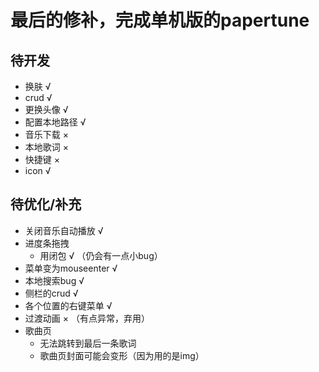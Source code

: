 # 最后的修补，完成单机版的papertune

## 待开发
- 换肤 √
- crud √
- 更换头像 √
- 配置本地路径 √
- 音乐下载 ×
- 本地歌词 ×
- 快捷键 ×
- icon √

## 待优化/补充
- 关闭音乐自动播放 √
- 进度条拖拽
  - 用闭包 √ （仍会有一点小bug）
- 菜单变为mouseenter √
- 本地搜索bug √
- 侧栏的crud √
- 各个位置的右键菜单 √
- 过渡动画 × （有点异常，弃用）
- 歌曲页
  - 无法跳转到最后一条歌词
  - 歌曲页封面可能会变形（因为用的是img）